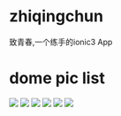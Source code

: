 # zhiqingchun
致青春,一个练手的ionic3 App
# dome pic list
<img src="./src/assets/demo/home2.png">
<img src="./src/assets/demo/movie.png">
<img src="./src/assets/demo/login.png">
<img src="./src/assets/demo/list.png">
<img src="./src/assets/demo/add.png">
<img src="./src/assets/demo/person.png">